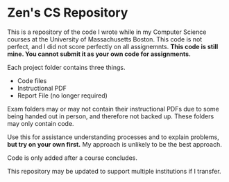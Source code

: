 # Zen's CS Repository
This is a repository of the code I wrote while in my Computer Science courses at the University of Massachusetts Boston.
This code is not perfect, and I did not score perfectly on all assignemnts.
**This code is still mine. You cannot submit it as your own code for assignments.**

Each project folder contains three things.
- Code files
- Instructional PDF
- Report File (no longer required)

Exam folders may or may not contain their instructional PDFs due to some being handed out in person, and therefore not backed up. These folders may only contain code.

Use this for assistance understanding processes and to explain problems, **but try on your own first.** My approach is unlikely to be the best approach.

Code is only added after a course concludes.

This repository may be updated to support multiple institutions if I transfer.
